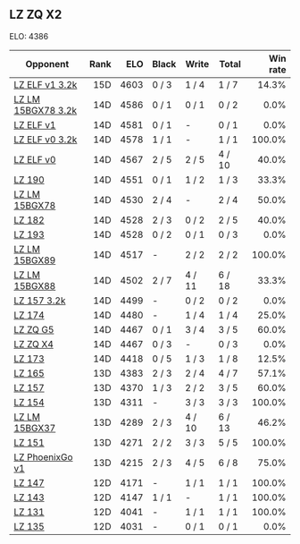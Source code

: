 ## LZ ZQ X2 ##

ELO: 4386

Opponent | Rank | ELO | Black | Write | Total | Win rate
---------|-----:|----:|-------|-------|-------|-------:
[LZ ELF v1 3.2k](LZ%20ELF%20v1%203.2k.md) | 15D | 4603 | 0 / 3 | 1 / 4 | 1 / 7 | 14.3%
[LZ LM 15BGX78 3.2k](LZ%20LM%2015BGX78%203.2k.md) | 14D | 4586 | 0 / 1 | 0 / 1 | 0 / 2 | 0.0%
[LZ ELF v1](LZ%20ELF%20v1.md) | 14D | 4581 | 0 / 1 | - | 0 / 1 | 0.0%
[LZ ELF v0 3.2k](LZ%20ELF%20v0%203.2k.md) | 14D | 4578 | 1 / 1 | - | 1 / 1 | 100.0%
[LZ ELF v0](LZ%20ELF%20v0.md) | 14D | 4567 | 2 / 5 | 2 / 5 | 4 / 10 | 40.0%
[LZ 190](LZ%20190.md) | 14D | 4551 | 0 / 1 | 1 / 2 | 1 / 3 | 33.3%
[LZ LM 15BGX78](LZ%20LM%2015BGX78.md) | 14D | 4530 | 2 / 4 | - | 2 / 4 | 50.0%
[LZ 182](LZ%20182.md) | 14D | 4528 | 2 / 3 | 0 / 2 | 2 / 5 | 40.0%
[LZ 193](LZ%20193.md) | 14D | 4528 | 0 / 2 | 0 / 1 | 0 / 3 | 0.0%
[LZ LM 15BGX89](LZ%20LM%2015BGX89.md) | 14D | 4517 | - | 2 / 2 | 2 / 2 | 100.0%
[LZ LM 15BGX88](LZ%20LM%2015BGX88.md) | 14D | 4502 | 2 / 7 | 4 / 11 | 6 / 18 | 33.3%
[LZ 157 3.2k](LZ%20157%203.2k.md) | 14D | 4499 | - | 0 / 2 | 0 / 2 | 0.0%
[LZ 174](LZ%20174.md) | 14D | 4480 | - | 1 / 4 | 1 / 4 | 25.0%
[LZ ZQ G5](LZ%20ZQ%20G5.md) | 14D | 4467 | 0 / 1 | 3 / 4 | 3 / 5 | 60.0%
[LZ ZQ X4](LZ%20ZQ%20X4.md) | 14D | 4467 | 0 / 3 | - | 0 / 3 | 0.0%
[LZ 173](LZ%20173.md) | 14D | 4418 | 0 / 5 | 1 / 3 | 1 / 8 | 12.5%
[LZ 165](LZ%20165.md) | 13D | 4383 | 2 / 3 | 2 / 4 | 4 / 7 | 57.1%
[LZ 157](LZ%20157.md) | 13D | 4370 | 1 / 3 | 2 / 2 | 3 / 5 | 60.0%
[LZ 154](LZ%20154.md) | 13D | 4311 | - | 3 / 3 | 3 / 3 | 100.0%
[LZ LM 15BGX37](LZ%20LM%2015BGX37.md) | 13D | 4289 | 2 / 3 | 4 / 10 | 6 / 13 | 46.2%
[LZ 151](LZ%20151.md) | 13D | 4271 | 2 / 2 | 3 / 3 | 5 / 5 | 100.0%
[LZ PhoenixGo v1](LZ%20PhoenixGo%20v1.md) | 13D | 4215 | 2 / 3 | 4 / 5 | 6 / 8 | 75.0%
[LZ 147](LZ%20147.md) | 12D | 4171 | - | 1 / 1 | 1 / 1 | 100.0%
[LZ 143](LZ%20143.md) | 12D | 4147 | 1 / 1 | - | 1 / 1 | 100.0%
[LZ 131](LZ%20131.md) | 12D | 4041 | - | 1 / 1 | 1 / 1 | 100.0%
[LZ 135](LZ%20135.md) | 12D | 4031 | - | 0 / 1 | 0 / 1 | 0.0%
